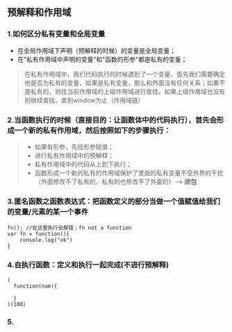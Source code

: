 ## 预解释和作用域
### 1.如何区分私有变量和全局变量
*  在全局作用域下声明（预解释的时候）的变量是全局变量；
*  在"私有作用域中声明的变量"和"函数的形参"都是私有的变量；
>  在私有作用域中，我们代码执行的时候遇到了一个变量，首先我们需要确定他是否为私有的变量，如果是私有变量，那么和外面没有任何关系；如果不是私有的，则往当前作用域的上级作用域进行查找，如果上级作用域也没有则继续查找，直到window为止（作用域链）
### 2.当函数执行的时候（直接目的：让函数体中的代码执行），首先会形成一个新的私有作用域，然后按照如下的步骤执行：
>- 如果有形参，先给形参赋值；
>- 进行私有作用域中的预解释；
>- 私有作用域中的代码从上到下执行；
>- 函数形成一个新的私有的作用域保护了里面的私有变量不受外界的干扰（外面修改不了私有的，私有的也修改不了外面的）--> **闭包**

### 3.匿名函数之函数表达式：把函数定义的部分当做一个值赋值给我们的变量/元素的某一个事件
```
fn(); //在这里执行会报错；fn not a function
var fn = function(){
    console.log("ok")
}
```
### 4.自执行函数：定义和执行一起完成(不进行预解释)
```$xslt
(
  function(num){
  
  }
)(100)
```
### 5.
